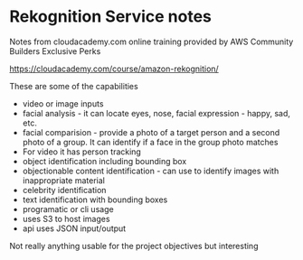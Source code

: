 # Rekognition Service notes

Notes from cloudacademy.com online training provided by AWS Community Builders Exclusive Perks

https://cloudacademy.com/course/amazon-rekognition/

These are some of the capabilities

* video or image inputs
* facial analysis - it can locate eyes, nose, facial expression - happy, sad, etc.
* facial comparision - provide a photo of a target person and a second photo of a group.  It can identify if a face in the group photo matches
* For video it has person tracking
* object identification including bounding box
* objectionable content identification - can use to identify images with inappropriate material
* celebrity identification
* text identification with bounding boxes
* programatic or cli usage
* uses S3 to host images 
* api uses JSON input/output


Not really anything usable for the project objectives but interesting 
